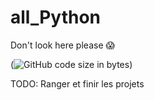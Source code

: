 # all_Python
Don't look here please 😱

(![GitHub code size in bytes](https://img.shields.io/github/languages/code-size/Rouxhero/all_Python))

TODO: Ranger et finir les projets

